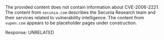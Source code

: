 The provided content does not contain information about CVE-2006-2221. The content from `secunia.com` describes the Secunia Research team and their services related to vulnerability intelligence. The content from `vupen.com` appears to be placeholder pages under construction.

Response: UNRELATED